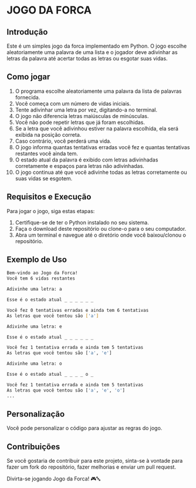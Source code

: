 # JOGO DA FORCA

## Introdução

Este é um simples jogo da forca implementado em Python. O jogo escolhe aleatoriamente uma palavra de uma lista e o jogador deve adivinhar as letras da palavra até acertar todas as letras ou esgotar suas vidas.

## Como jogar

1. O programa escolhe aleatoriamente uma palavra da lista de palavras fornecida.
2. Você começa com um número de vidas iniciais.
3. Tente adivinhar uma letra por vez, digitando-a no terminal.
4. O jogo não diferencia letras maiúsculas de minúsculas.
5. Você não pode repetir letras que já foram escolhidas.
6. Se a letra que você adivinhou estiver na palavra escolhida, ela será exibida na posição correta.
7. Caso contrário, você perderá uma vida.
8. O jogo informa quantas tentativas erradas você fez e quantas tentativas restantes você ainda tem.
9. O estado atual da palavra é exibido com letras adivinhadas corretamente e espaços para letras não adivinhadas.
10. O jogo continua até que você adivinhe todas as letras corretamente ou suas vidas se esgotem.

## Requisitos e Execução

Para jogar o jogo, siga estas etapas:

1. Certifique-se de ter o Python instalado no seu sistema.
2. Faça o download deste repositório ou clone-o para o seu computador.
3. Abra um terminal e navegue até o diretório onde você baixou/clonou o repositório.

## Exemplo de Uso

```bash
Bem-vindo ao Jogo da Forca!
Você tem 6 vidas restantes

Adivinhe uma letra: a

Esse é o estado atual _ _ _ _ _ _ 

Você fez 0 tentativas erradas e ainda tem 6 tentativas
As letras que você tentou são ['a']

Adivinhe uma letra: e

Esse é o estado atual _ _ _ _ _ _ 

Você fez 1 tentativa errada e ainda tem 5 tentativas
As letras que você tentou são ['a', 'e']

Adivinhe uma letra: o

Esse é o estado atual _ _ _ _ o _ 

Você fez 1 tentativa errada e ainda tem 5 tentativas
As letras que você tentou são ['a', 'e', 'o']
...
```

## Personalização

Você pode personalizar o código para ajustar as regras do jogo.

## Contribuições

Se você gostaria de contribuir para este projeto, sinta-se à vontade para fazer um fork do repositório, fazer melhorias e enviar um pull request.

Divirta-se jogando Jogo da Forca! 🎮🔤

